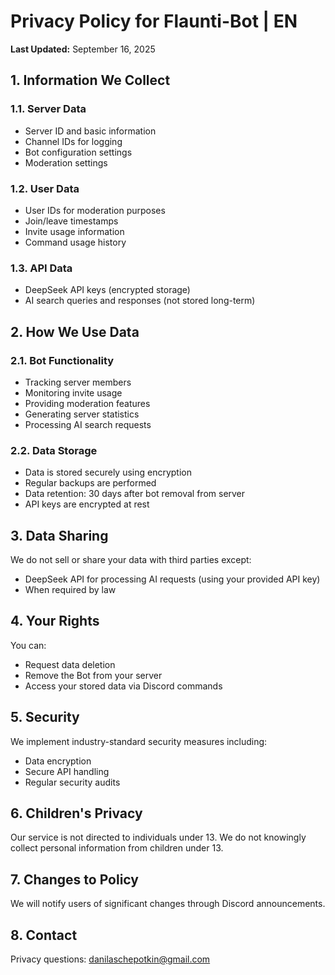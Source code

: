 # Privacy Policy for Flaunti-Bot | EN

**Last Updated:** September 16, 2025

## 1. Information We Collect

### 1.1. Server Data
- Server ID and basic information
- Channel IDs for logging
- Bot configuration settings
- Moderation settings

### 1.2. User Data
- User IDs for moderation purposes
- Join/leave timestamps
- Invite usage information
- Command usage history

### 1.3. API Data
- DeepSeek API keys (encrypted storage)
- AI search queries and responses (not stored long-term)

## 2. How We Use Data

### 2.1. Bot Functionality
- Tracking server members
- Monitoring invite usage
- Providing moderation features
- Generating server statistics
- Processing AI search requests

### 2.2. Data Storage
- Data is stored securely using encryption
- Regular backups are performed
- Data retention: 30 days after bot removal from server
- API keys are encrypted at rest

## 3. Data Sharing
We do not sell or share your data with third parties except:
- DeepSeek API for processing AI requests (using your provided API key)
- When required by law

## 4. Your Rights
You can:
- Request data deletion
- Remove the Bot from your server
- Access your stored data via Discord commands

## 5. Security
We implement industry-standard security measures including:
- Data encryption
- Secure API handling
- Regular security audits

## 6. Children's Privacy
Our service is not directed to individuals under 13. We do not knowingly collect personal information from children under 13.

## 7. Changes to Policy
We will notify users of significant changes through Discord announcements.

## 8. Contact
Privacy questions: danilaschepotkin@gmail.com
